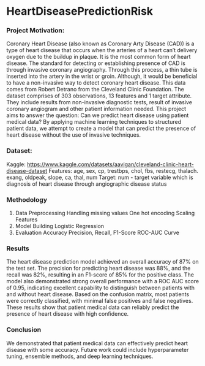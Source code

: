 # HeartDiseasePredictionRisk

### Project Motivation: 

Coronary Heart Disease (also known as Coronary Arty Disease (CAD)) is a type of heart disease that occurs when the arteries of a heart can’t delivery oxygen due to the buildup in plaque. It is the most common form of heart disease. The standard for detecting or establishing presence of CAD is through invasive coronary angiography. Through this process, a thin tube is inserted into the artery in the wrist or groin. Although, it would be beneficial to have a non-invasive way to detect coronary heart disease. 
This data comes from Robert Detrano from the Cleveland Clinic Foundation. The dataset comprises of 303 observations, 13 features and 1 target attribute.  They include results from non-invasive diagnostic tests, result of invasive coronary angiogram and other patient information needed. This project aims to answer the question: Can we predict heart disease using patient medical data? By applying machine learning techniques to structured patient data, we attempt to create a model that can predict the presence of heart disease without the use of invasive techniques. 

### Dataset: 
Kaggle: https://www.kaggle.com/datasets/aavigan/cleveland-clinic-heart-disease-dataset 
Features: age, sex, cp, trestbps, chol, fbs, restecg, thalach. exang, oldpeak, slope, ca, thal, num 
Target: num - target variable which is diagnosis of heart disease through angiographic disease status

### Methodology 
1. Data Preprocessing
   Handling missing values
   One hot encoding
   Scaling Features
2. Model Building
   Logistic Regression  
3. Evaluation
   Accuracy
   Precision, Recall, F1-Score
   ROC-AUC Curve

### Results
The heart disease prediction model achieved an overall accuracy of 87% on the test set. The precision for predicting heart disease was 88%, and the recall was 82%, resulting in an F1-score of 85% for the positive class. The model also demonstrated strong overall performance with a ROC AUC score of 0.95, indicating excellent capability to distinguish between patients with and without heart disease. Based on the confusion matrix, most patients were correctly classified, with minimal false positives and false negatives. These results show that patient medical data can reliably predict the presence of heart disease with high confidence.

### Conclusion 
We demonstrated that patient medical data can effectively predict heart disease with some accuracy. Future work could include hyperparameter tuning, ensemble methods, and deep learning techniques.




